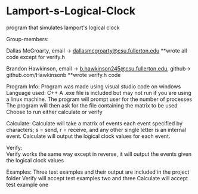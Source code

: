 # Lamport-s-Logical-Clock
program that simulates lamport's logical clock

Group-members:

Dallas McGroarty, email -> dallasmcgroarty@csu.fullerton.edu 
    **wrote all code except for verify.h
    
Brandon Hawkinson, email -> b.hawkinson245@csu.fullerton.edu, github-> github.com/Hawkinsonb 
    **wrote verify.h code

Program Info:
Program was made using visual studio code on windows
Language used: C++
A .exe file is included but may not run if you are using a linux machine.
The program will prompt user for the number of processes
The program will then ask for the file containing the matrix to be used
Choose to run either calculate or verify
    
Calculate:
Calculate will take a matrix of events each event specified by characters; s = send, r = receive, and any other single letter is an internal event. Calculate will output the logical clock values for each event.
    
Verify:    
Verify works the same way except in reverse, it will output the events given the logical clock values
    
Examples:
Three test examples and their output are included in the project folder
Verify will accept test examples two and three
Calculate will accept test example one
